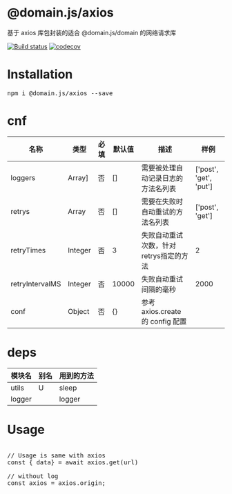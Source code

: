 # @domain.js/axios
基于 axios 库包封装的适合 @domain.js/domain 的网络请求库

[![Build status](https://travis-ci.com/domain-js/axios.svg?branch=master)](https://travis-ci.org/domain-js/axios)
[![codecov](https://codecov.io/gh/domain-js/axios/branch/master/graph/badge.svg)](https://codecov.io/gh/domain-js/axios)

# Installation
<pre>npm i @domain.js/axios --save</pre>

# cnf
|名称|类型|必填|默认值|描述|样例|
|----|----|----|------|----|----|
|loggers|Array<string>]|否|[]|需要被处理自动记录日志的方法名列表|['post', 'get', 'put']|
|retrys|Array<string>|否|[]|需要在失败时自动重试的方法名列表|['post', 'get']|
|retryTimes|Integer|否|3|失败自动重试次数，针对retrys指定的方法|2|
|retryIntervalMS|Integer|否|10000|失败自动重试间隔的毫秒|2000|
|conf|Object|否|{}|参考 axios.create 的 config 配置| |

# deps
| 模块名 | 别名 | 用到的方法 |
| ------ | ---- | ---------- |
| utils | U | sleep |
| logger | | logger |


# Usage
<pre>

// Usage is same with axios
const { data} = await axios.get(url)

// without log
const axios = axios.origin;
</pre>

